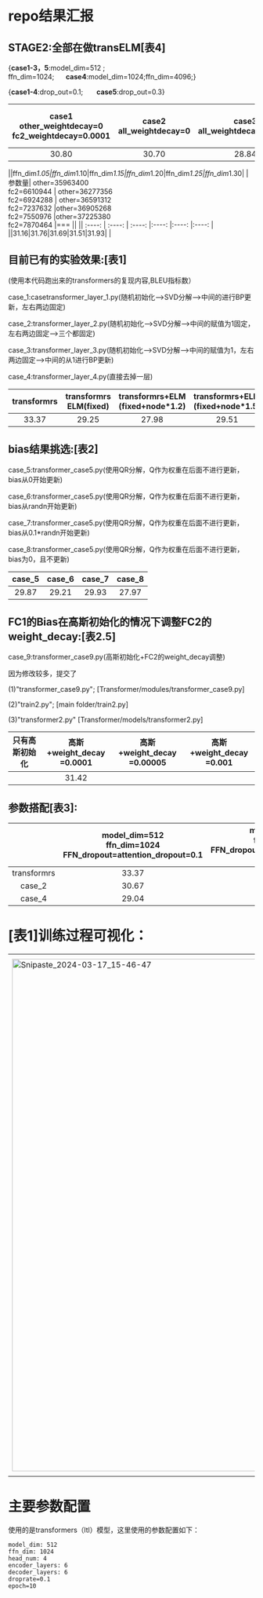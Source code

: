 # repo结果汇报
## STAGE2:全部在做transELM[表4]

{**case1-3，5**:model_dim=512 ; ffn_dim=1024;&nbsp;&nbsp;&nbsp;&nbsp;&nbsp;&nbsp;**case4**:model_dim=1024;ffn_dim=4096;}

{**case1-4**:drop_out=0.1;&nbsp;&nbsp;&nbsp;&nbsp;&nbsp;&nbsp;&nbsp;**case5**:drop_out=0.3}

|case1<br>other_weightdecay=0<br>fc2_weightdecay=0.0001|case2<br>all_weightdecay=0 |case3<br>all_weightdecay=0.0001 |case4<br>other_weightdecay=0<br>fc2_weightdecay=0.0001<BIG model>|case5<br>other_weightdecay=0<br>fc2_weightdecay=0.0001<br>drop_out=0.3|
| :----: | :----: | :----: |:----: |:----: |
|30.80|30.70| 28.84 |23.82|27.55|

||ffn_dim*1.05|ffn_dim*1.10|ffn_dim*1.15|ffn_dim*1.20|ffn_dim*1.25|ffn_dim*1.30|
|参数量| other=35963400<br>fc2=6610944 | other=36277356<br>fc2=6924288 | other=36591312<br>fc2=7237632 |other=36905268<br>fc2=7550976 |other=37225380<br>fc2=7870464 |=== ||
|| :----: | :----: | :----: |:----: |:----: |:----: |
||31.16|31.76|31.69|31.51|31.93| |

## 目前已有的实验效果:[表1]

(使用本代码跑出来的transformers的复现内容,BLEU指标数）

case_1:casetransformer_layer_1.py(随机初始化-->SVD分解-->中间的进行BP更新，左右两边固定)

case_2:transformer_layer_2.py(随机初始化-->SVD分解-->中间的赋值为1固定，左右两边固定-->三个都固定)

case_3:transformer_layer_3.py(随机初始化-->SVD分解-->中间的赋值为1，左右两边固定-->中间的从1进行BP更新)

case_4:transformer_layer_4.py(直接去掉一层)

| transformrs | transformrs<br>ELM(fixed) | transformrs+ELM<br>(fixed+node*1.2) |  transformrs+ELM<br>(fixed+node*1.5)|case_1|case_2|case_3|case_4|
| :----: | :----: | :----: |:----: |:----:|:----:|:----:|:----:|
|33.37|29.25| 27.98 |29.51|8.18|30.67|30.82|29.04|

## bias结果挑选:[表2]

case_5:transformer_case5.py(使用QR分解，Q作为权重在后面不进行更新，bias从0开始更新)

case_6:transformer_case5.py(使用QR分解，Q作为权重在后面不进行更新，bias从randn开始更新)

case_7:transformer_case5.py(使用QR分解，Q作为权重在后面不进行更新，bias从0.1*randn开始更新)

case_8:transformer_case5.py(使用QR分解，Q作为权重在后面不进行更新，bias为0，且不更新)

|case_5|case_6|case_7|case_8|
|:----:|:----:|:----:|:----:|
|29.87 |29.21 |29.93 |27.97 |

## FC1的Bias在高斯初始化的情况下调整FC2的weight_decay:[表2.5]

case_9:transformer_case9.py(高斯初始化+FC2的weight_decay调整)

因为修改较多，提交了

(1)"transformer_case9.py"; [Transformer/modules/transformer_case9.py]

(2)"train2.py"; [main folder/train2.py]

(3)"transformer2.py" [Transformer/models/transformer2.py]

|只有高斯初始化|高斯+weight_decay<br>=0.0001|高斯+weight_decay<br>=0.00005|高斯+weight_decay<br>=0.001|
|:----:|:----:|:----:|:----:|
| | 31.42| | |

## 参数搭配[表3]:
|             |model_dim=512<br>ffn_dim=1024<br>FFN_dropout=attention_dropout=0.1|model_dim=512<br>ffn_dim=2048<br>FFN_dropout=attention_dropout=0.1<br>(base)|model_dim=1024<br>ffn_dim=4096<br>FFN_dropout=attention_dropout=0.3<br>(big)|
| :----:      | :----: |:----:|:----:|
| transformrs | 33.37  |32.79|29.74|
|case_2      |30.67   |27.96|16.59|
|case_4      |29.04   |28.20|25.23|

# [表1]训练过程可视化：
<table>
  <tr>
    <td><img width="1044" alt="Snipaste_2024-03-17_15-46-47" src="https://github.com/kingback156/transformers_elm/assets/146167978/9f80aa5a-6250-4898-8b95-b7f25fc1987a" scale=0.5></td>
    <td><img width="1057" alt="Snipaste_2024-03-17_15-47-37" src="https://github.com/kingback156/transformers_elm/assets/146167978/79569935-3069-4c62-ade3-c67d4a7be19b" scale=0.5></td>
  </tr>
</table>

# 主要参数配置
使用的是transformers（ltl）模型，这里使用的参数配置如下：
```
model_dim: 512
ffn_dim: 1024
head_num: 4
encoder_layers: 6
decoder_layers: 6
droprate=0.1
epoch=10
```
